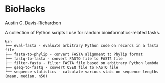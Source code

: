 # BioHacks

Austin G. Davis-Richardson

A collection of Python scripts I use for random bioinformatics-related
tasks.

```
bin
├── eval-fasta - evaluate arbitrary Python code on records in a fasta file
├── fasta-to-phylip - convert FASTA alignment to Phylip format
├── fastq-to-fasta - convert FASTQ file to FASTA file
├── filter-fasta - filter FASTA file based on arbitrary Python lambda
├── qseq-to-fastq - convert QSEQ file to FASTQ file
└── sequence-statistics - calculate various stats on sequence lengths (mean, median, n50)
```
